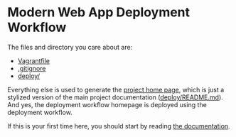 # Modern Web App Deployment Workflow

The files and directory you care about are:

* [Vagrantfile](Vagrantfile)
* [.gitignore](.gitignore)
* [deploy/](deploy/)

Everything else is used to generate the [project home page][home], which is just
a stylized version of the main project documentation
([deploy/README.md](deploy/README.md)). And yes, the deployment workflow
homepage is deployed using the deployment workflow.

[home]: https://deployment-workflow.bocoup.com/

If this is your first time here, you should start by reading [the
documentation][home].

